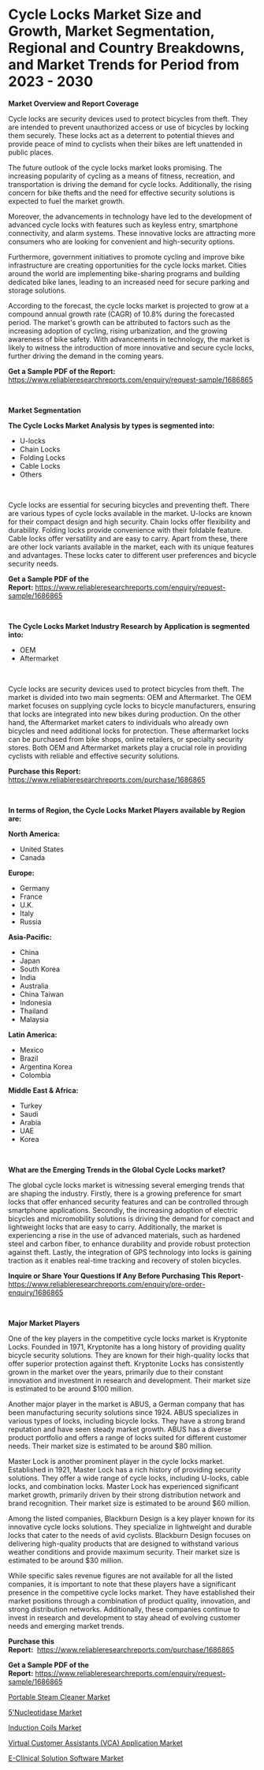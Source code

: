<p><h1>Cycle Locks Market Size and Growth, Market Segmentation, Regional and Country Breakdowns, and Market Trends for Period from 2023 -  2030</h1></p><p><strong>Market Overview and Report Coverage</strong></p>
<p><p>Cycle locks are security devices used to protect bicycles from theft. They are intended to prevent unauthorized access or use of bicycles by locking them securely. These locks act as a deterrent to potential thieves and provide peace of mind to cyclists when their bikes are left unattended in public places.</p><p>The future outlook of the cycle locks market looks promising. The increasing popularity of cycling as a means of fitness, recreation, and transportation is driving the demand for cycle locks. Additionally, the rising concern for bike thefts and the need for effective security solutions is expected to fuel the market growth.</p><p>Moreover, the advancements in technology have led to the development of advanced cycle locks with features such as keyless entry, smartphone connectivity, and alarm systems. These innovative locks are attracting more consumers who are looking for convenient and high-security options.</p><p>Furthermore, government initiatives to promote cycling and improve bike infrastructure are creating opportunities for the cycle locks market. Cities around the world are implementing bike-sharing programs and building dedicated bike lanes, leading to an increased need for secure parking and storage solutions.</p><p>According to the forecast, the cycle locks market is projected to grow at a compound annual growth rate (CAGR) of 10.8% during the forecasted period. The market's growth can be attributed to factors such as the increasing adoption of cycling, rising urbanization, and the growing awareness of bike safety. With advancements in technology, the market is likely to witness the introduction of more innovative and secure cycle locks, further driving the demand in the coming years.</p></p>
<p><strong>Get a Sample PDF of the Report:</strong> <a href="https://www.reliableresearchreports.com/enquiry/request-sample/1686865">https://www.reliableresearchreports.com/enquiry/request-sample/1686865</a></p>
<p>&nbsp;</p>
<p><strong>Market Segmentation</strong></p>
<p><strong>The Cycle Locks Market Analysis by types is segmented into:</strong></p>
<p><ul><li>U-locks</li><li>Chain Locks</li><li>Folding Locks</li><li>Cable Locks</li><li>Others</li></ul></p>
<p>&nbsp;</p>
<p><p>Cycle locks are essential for securing bicycles and preventing theft. There are various types of cycle locks available in the market. U-locks are known for their compact design and high security. Chain locks offer flexibility and durability. Folding locks provide convenience with their foldable feature. Cable locks offer versatility and are easy to carry. Apart from these, there are other lock variants available in the market, each with its unique features and advantages. These locks cater to different user preferences and bicycle security needs.</p></p>
<p><strong>Get a Sample PDF of the Report:</strong>&nbsp;<a href="https://www.reliableresearchreports.com/enquiry/request-sample/1686865">https://www.reliableresearchreports.com/enquiry/request-sample/1686865</a></p>
<p>&nbsp;</p>
<p><strong>The Cycle Locks Market Industry Research by Application is segmented into:</strong></p>
<p><ul><li>OEM</li><li>Aftermarket</li></ul></p>
<p>&nbsp;</p>
<p><p>Cycle locks are security devices used to protect bicycles from theft. The market is divided into two main segments: OEM and Aftermarket. The OEM market focuses on supplying cycle locks to bicycle manufacturers, ensuring that locks are integrated into new bikes during production. On the other hand, the Aftermarket market caters to individuals who already own bicycles and need additional locks for protection. These aftermarket locks can be purchased from bike shops, online retailers, or specialty security stores. Both OEM and Aftermarket markets play a crucial role in providing cyclists with reliable and effective security solutions.</p></p>
<p><strong>Purchase this Report:</strong>&nbsp; <a href="https://www.reliableresearchreports.com/purchase/1686865">https://www.reliableresearchreports.com/purchase/1686865</a></p>
<p>&nbsp;</p>
<p><strong>In terms of Region, the Cycle Locks Market Players available by Region are:</strong></p>
<p>
    <p> <strong> North America: </strong>
        <ul>
            <li>United States</li>
            <li>Canada</li>
        </ul>
        </p> 
    <p> <strong> Europe: </strong>
        <ul>
            <li>Germany</li>
            <li>France</li>
            <li>U.K.</li>
            <li>Italy</li>
            <li>Russia</li>
        </ul>
        </p> 
    <p> <strong> Asia-Pacific: </strong>
        <ul>
            <li>China</li>
            <li>Japan</li>
            <li>South Korea</li>
            <li>India</li>
            <li>Australia</li>
            <li>China Taiwan</li>
            <li>Indonesia</li>
            <li>Thailand</li>
            <li>Malaysia</li>
        </ul>
        </p> 
    <p> <strong> Latin America: </strong>
        <ul>
            <li>Mexico</li>
            <li>Brazil</li>
            <li>Argentina Korea</li>
            <li>Colombia</li>
        </ul>
        </p> 
    <p> <strong> Middle East & Africa: </strong>
        <ul>
            <li>Turkey</li>
            <li>Saudi</li>
            <li>Arabia</li>
            <li>UAE</li>
            <li>Korea</li>
        </ul>
    </p>
    </p>
<p>&nbsp;</p>
<p><strong>What are the Emerging Trends in the Global Cycle Locks market?</strong></p>
<p><p>The global cycle locks market is witnessing several emerging trends that are shaping the industry. Firstly, there is a growing preference for smart locks that offer enhanced security features and can be controlled through smartphone applications. Secondly, the increasing adoption of electric bicycles and micromobility solutions is driving the demand for compact and lightweight locks that are easy to carry. Additionally, the market is experiencing a rise in the use of advanced materials, such as hardened steel and carbon fiber, to enhance durability and provide robust protection against theft. Lastly, the integration of GPS technology into locks is gaining traction as it enables real-time tracking and recovery of stolen bicycles.</p></p>
<p><strong>Inquire or Share Your Questions If Any Before Purchasing This Report</strong>- <a href="https://www.reliableresearchreports.com/enquiry/pre-order-enquiry/1686865">https://www.reliableresearchreports.com/enquiry/pre-order-enquiry/1686865</a></p>
<p>&nbsp;</p>
<p><strong>Major Market Players</strong></p>
<p><p>One of the key players in the competitive cycle locks market is Kryptonite Locks. Founded in 1971, Kryptonite has a long history of providing quality bicycle security solutions. They are known for their high-quality locks that offer superior protection against theft. Kryptonite Locks has consistently grown in the market over the years, primarily due to their constant innovation and investment in research and development. Their market size is estimated to be around $100 million.</p><p>Another major player in the market is ABUS, a German company that has been manufacturing security solutions since 1924. ABUS specializes in various types of locks, including bicycle locks. They have a strong brand reputation and have seen steady market growth. ABUS has a diverse product portfolio and offers a range of locks suited for different customer needs. Their market size is estimated to be around $80 million.</p><p>Master Lock is another prominent player in the cycle locks market. Established in 1921, Master Lock has a rich history of providing security solutions. They offer a wide range of cycle locks, including U-locks, cable locks, and combination locks. Master Lock has experienced significant market growth, primarily driven by their strong distribution network and brand recognition. Their market size is estimated to be around $60 million.</p><p>Among the listed companies, Blackburn Design is a key player known for its innovative cycle locks solutions. They specialize in lightweight and durable locks that cater to the needs of avid cyclists. Blackburn Design focuses on delivering high-quality products that are designed to withstand various weather conditions and provide maximum security. Their market size is estimated to be around $30 million.</p><p>While specific sales revenue figures are not available for all the listed companies, it is important to note that these players have a significant presence in the competitive cycle locks market. They have established their market positions through a combination of product quality, innovation, and strong distribution networks. Additionally, these companies continue to invest in research and development to stay ahead of evolving customer needs and emerging market trends.</p></p>
<p><strong>Purchase this Report:</strong>&nbsp;&nbsp;<a href="https://www.reliableresearchreports.com/purchase/1686865">https://www.reliableresearchreports.com/purchase/1686865</a></p>
<p></p>
<p><strong>Get a Sample PDF of the Report:</strong>&nbsp;<a href="https://www.reliableresearchreports.com/enquiry/request-sample/1686865">https://www.reliableresearchreports.com/enquiry/request-sample/1686865</a></p>
<p><p><a href="https://github.com/Chiragrp24/Market-Research-Report-List-1/blob/main/portable-steam-cleaner-market.md">Portable Steam Cleaner Market</a></p><p><a href="https://medium.com/@yjwzfixtb68151/decoding-5nucleotidase-market-metrics-market-share-trends-and-growth-patterns-23dc51d4e088">5'Nucleotidase Market</a></p><p><a href="https://www.linkedin.com/pulse/induction-coils-market-size-growth-forecast-from-2023/">Induction Coils Market</a></p><p><a href="https://www.linkedin.com/pulse/virtual-customer-assistants-vca-application-market-size/">Virtual Customer Assistants (VCA) Application Market</a></p><p><a href="https://medium.com/@adeafrashri2022/e-clinical-solution-software-market-competitive-analysis-market-trends-and-forecast-to-2030-f404489d4814">E-Clinical Solution Software Market</a></p></p>